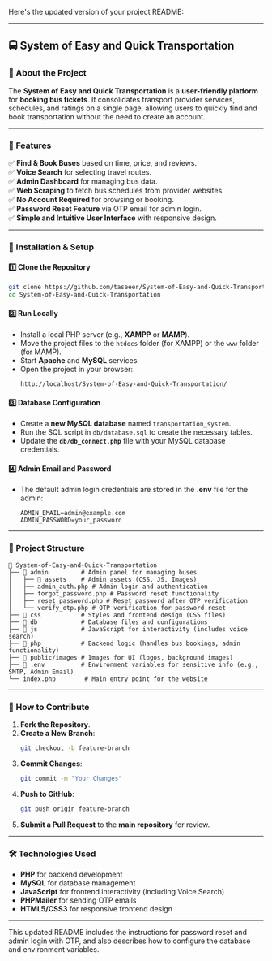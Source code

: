 Here's the updated version of your project README:

---

## **🚍 System of Easy and Quick Transportation**

### **📌 About the Project**  
The **System of Easy and Quick Transportation** is a **user-friendly platform** for **booking bus tickets**. It consolidates transport provider services, schedules, and ratings on a single page, allowing users to quickly find and book transportation without the need to create an account.

---

### **🌟 Features**
✅ **Find & Book Buses** based on time, price, and reviews.  
✅ **Voice Search** for selecting travel routes.  
✅ **Admin Dashboard** for managing bus data.  
✅ **Web Scraping** to fetch bus schedules from provider websites.  
✅ **No Account Required** for browsing or booking.  
✅ **Password Reset Feature** via OTP email for admin login.  
✅ **Simple and Intuitive User Interface** with responsive design.

---

### **🔧 Installation & Setup**
#### **1️⃣ Clone the Repository**
```sh
git clone https://github.com/taseeer/System-of-Easy-and-Quick-Transportation.git
cd System-of-Easy-and-Quick-Transportation
```

#### **2️⃣ Run Locally**
- Install a local PHP server (e.g., **XAMPP** or **MAMP**).
- Move the project files to the `htdocs` folder (for XAMPP) or the `www` folder (for MAMP).
- Start **Apache** and **MySQL** services.
- Open the project in your browser:
  ```
  http://localhost/System-of-Easy-and-Quick-Transportation/
  ```

#### **3️⃣ Database Configuration**
- Create a **new MySQL database** named `transportation_system`.
- Run the SQL script in `db/database.sql` to create the necessary tables.
- Update the **`db/db_connect.php`** file with your MySQL database credentials.

#### **4️⃣ Admin Email and Password**
- The default admin login credentials are stored in the **.env** file for the admin:
  ```
  ADMIN_EMAIL=admin@example.com
  ADMIN_PASSWORD=your_password
  ```

---

### **📂 Project Structure**
```
📂 System-of-Easy-and-Quick-Transportation
├── 📂 admin         # Admin panel for managing buses
│   ├── 📂 assets    # Admin assets (CSS, JS, Images)
│   ├── admin_auth.php # Admin login and authentication
│   ├── forgot_password.php # Password reset functionality
│   ├── reset_password.php # Reset password after OTP verification
│   └── verify_otp.php # OTP verification for password reset
├── 📂 css           # Styles and frontend design (CSS files)
├── 📂 db            # Database files and configurations
├── 📂 js            # JavaScript for interactivity (includes voice search)
├── 📂 php           # Backend logic (handles bus bookings, admin functionality)
├── 📂 public/images # Images for UI (logos, background images)
├── 📂 .env          # Environment variables for sensitive info (e.g., SMTP, Admin Email)
└── index.php        # Main entry point for the website
```

---

### **🚀 How to Contribute**
1. **Fork the Repository**.
2. **Create a New Branch**:  
   ```bash
   git checkout -b feature-branch
   ```
3. **Commit Changes**:  
   ```bash
   git commit -m "Your Changes"
   ```
4. **Push to GitHub**:  
   ```bash
   git push origin feature-branch
   ```
5. **Submit a Pull Request** to the **main repository** for review.

---

### **🛠️ Technologies Used**
- **PHP** for backend development
- **MySQL** for database management
- **JavaScript** for frontend interactivity (including Voice Search)
- **PHPMailer** for sending OTP emails
- **HTML5/CSS3** for responsive frontend design

---

This updated README includes the instructions for password reset and admin login with OTP, and also describes how to configure the database and environment variables.
